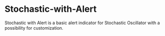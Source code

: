 # Stochastic-with-Alert
Stochastic with Alert is a basic alert indicator for Stochastic Oscillator with a possibility for customization. 
